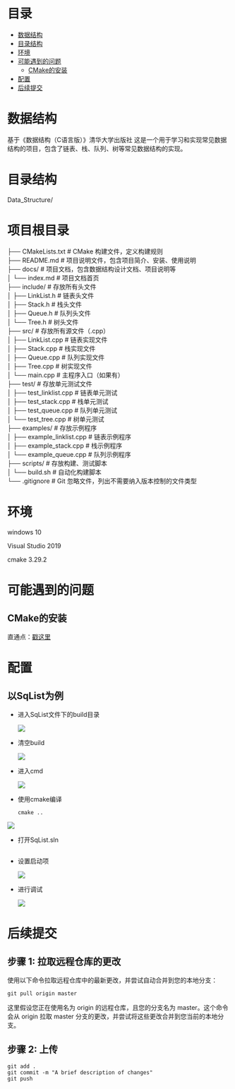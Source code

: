 # 目录
- [数据结构](#数据结构)
- [目录结构](#目录结构)
- [环境](#环境)
- [可能遇到的问题](#可能遇到的问题)
  - [CMake的安装](#CMake的安装)
- [配置](#配置)
- [后续提交](#后续提交)

# 数据结构

基于《数据结构（C语言版）》清华大学出版社
这是一个用于学习和实现常见数据结构的项目，包含了链表、栈、队列、树等常见数据结构的实现。



# 目录结构
Data_Structure/ 
# 项目根目录  
├── CMakeLists.txt # CMake 构建文件，定义构建规则  
├── README.md # 项目说明文件，包含项目简介、安装、使用说明  
├── docs/ # 项目文档，包含数据结构设计文档、项目说明等  
│ └── index.md # 项目文档首页  
├── include/ # 存放所有头文件  
│ ├── LinkList.h # 链表头文件  
│ ├── Stack.h # 栈头文件  
│ ├── Queue.h # 队列头文件  
│ └── Tree.h # 树头文件  
├── src/ # 存放所有源文件（.cpp）  
│ ├── LinkList.cpp # 链表实现文件  
│ ├── Stack.cpp # 栈实现文件  
│ ├── Queue.cpp # 队列实现文件  
│ ├── Tree.cpp # 树实现文件  
│ └── main.cpp # 主程序入口（如果有）  
├── test/ # 存放单元测试文件  
│ ├── test_linklist.cpp # 链表单元测试  
│ ├── test_stack.cpp # 栈单元测试  
│ ├── test_queue.cpp # 队列单元测试  
│ └── test_tree.cpp # 树单元测试  
├── examples/ # 存放示例程序  
│ ├── example_linklist.cpp # 链表示例程序  
│ ├── example_stack.cpp # 栈示例程序  
│ └── example_queue.cpp # 队列示例程序  
├── scripts/ # 存放构建、测试脚本  
│ └── build.sh # 自动化构建脚本  
└── .gitignore # Git 忽略文件，列出不需要纳入版本控制的文件类型 

# 环境

windows 10

Visual Studio 2019

cmake  3.29.2

# 可能遇到的问题

## CMake的安装

直通点：[戳这里](https://blog.csdn.net/sanqima/article/details/132634898?ops_request_misc=&request_id=&biz_id=102&utm_term=cmake%20windows&utm_medium=distribute.pc_search_result.none-task-blog-2~all~sobaiduweb~default-0-132634898.142^v100^pc_search_result_base7&spm=1018.2226.3001.4187)

# 配置

## 以SqList为例

- 进入SqList文件下的build目录

   ![](https://github.com/369qwer/Data_Structure/blob/master/Sample%20Photos/%E5%B1%8F%E5%B9%95%E6%88%AA%E5%9B%BE%202024-04-19%20130505.png)
- 清空build

   ![](https://github.com/369qwer/Data_Structure/blob/master/Sample%20Photos/%E5%B1%8F%E5%B9%95%E6%88%AA%E5%9B%BE%202024-04-19%20130543.png)
- 进入cmd

   ![](https://github.com/369qwer/Data_Structure/blob/master/Sample%20Photos/%E5%B1%8F%E5%B9%95%E6%88%AA%E5%9B%BE%202024-04-19%20130554.png)

- 使用cmake编译
  
  ```
  cmake ..
  ```
 ![](https://github.com/369qwer/Data_Structure/blob/master/Sample%20Photos/%E5%B1%8F%E5%B9%95%E6%88%AA%E5%9B%BE%202024-04-19%20131646.png)
  
- 打开SqList.sln

   ![]()
- 设置启动项

   ![](https://github.com/369qwer/Data_Structure/blob/master/Sample%20Photos/%E5%B1%8F%E5%B9%95%E6%88%AA%E5%9B%BE%202024-04-19%20131738.png)
- 进行调试

   ![](https://github.com/369qwer/Data_Structure/blob/master/Sample%20Photos/%E5%B1%8F%E5%B9%95%E6%88%AA%E5%9B%BE%202024-04-19%20131819.png)
  

# 后续提交


## 步骤 1: 拉取远程仓库的更改

使用以下命令拉取远程仓库中的最新更改，并尝试自动合并到您的本地分支：
```
git pull origin master
```
这里假设您正在使用名为 origin 的远程仓库，且您的分支名为 master。这个命令会从 origin 拉取 master 分支的更改，并尝试将这些更改合并到您当前的本地分支。

## 步骤 2: 上传

```
git add .
git commit -m "A brief description of changes"
git push
```



